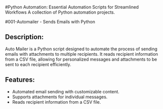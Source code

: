 #Python Automation: Essential Automation Scripts for Streamlined Workflows
A collection of Python automation projects.

#001-Automailer - Sends Emails with Python
## Description:
Auto Mailer is a Python script designed to automate the process of sending emails with attachments to multiple recipients. It reads recipient information from a CSV file, allowing for personalized messages and attachments to be sent to each recipient efficiently.

## Features:
- Automated email sending with customizable content.
- Supports attachments for individual messages.
- Reads recipient information from a CSV file.


